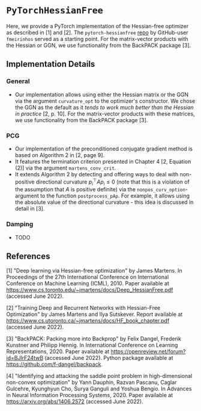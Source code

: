 # `PyTorchHessianFree` 

Here, we provide a PyTorch implementation of the Hessian-free optimizer as
described in [1] and [2]. The `pytorch-hessianfree`
[repo](https://github.com/fmeirinhos/pytorch-hessianfree/blob/master/hessianfree.py)
by GitHub-user `fmeirinhos` served as a starting point. For the matrix-vector
products with the Hessian or GGN, we use functionality from the BackPACK package
[3].



## Implementation Details

### General
- Our implementation allows using either the Hessian matrix or the GGN via the
argument `curvature_opt` to the optimizer's constructor. We chose the GGN as the
default as it *tends to work much better than the Hessian in practice* [2, p.
10]. For the matrix-vector products with these matrices, we use functionality
from the BackPACK package [3].

### PCG
- Our implementation of the preconditioned conjugate gradient method is based on
Algorithm 2 in [2, page 9].
- It features the termination criterion presented in Chapter 4 [2, Equation (2)]
via the argument `martens_conv_crit`. 
- It extends Algorithm 2 by detecting and offering ways to deal with
non-positive directional curvature $p_i^\top A p_i \leq 0$ (note that this is a
violation of the assumption that $A$ is positive definite) via the
`nonpos_curv_option`-argument to the function `postprocess_pAp`. For example, it
allows using the absolute value of the directional curvature - this idea is
discussed in detail in [3].

### Damping
- TODO



## References

[1] "Deep learning via Hessian-free optimization" by James Martens. In
    Proceedings of the 27th International Conference on International Conference
    on Machine Learning (ICML), 2010. Paper available at
    https://www.cs.toronto.edu/~jmartens/docs/Deep_HessianFree.pdf (accessed
    June 2022).

[2] "Training Deep and Recurrent Networks with Hessian-Free Optimization" by
    James Martens and Ilya Sutskever. Report available at
    https://www.cs.utoronto.ca/~jmartens/docs/HF_book_chapter.pdf (accessed
    June 2022).

[3] "BackPACK: Packing more into Backprop" by Felix Dangel, Frederik Kunstner
    and Philipp Hennig. In International Conference on Learning Representations,
    2020. Paper available at https://openreview.net/forum?id=BJlrF24twB
    (accessed June 2022). Python package available at
    https://github.com/f-dangel/backpack.

[4] "Identifying and attacking the saddle point problem in high-dimensional
    non-convex optimization" by Yann Dauphin, Razvan Pascanu, Caglar Gulcehre,
    Kyunghyun Cho, Surya Ganguli and Yoshua Bengio. In Advances in Neural
    Information Processing Systems, 2020. Paper available at
    https://arxiv.org/abs/1406.2572 (accessed June 2022).